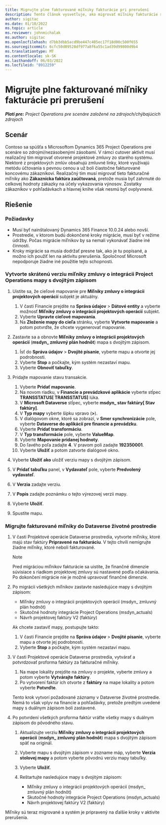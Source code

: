 ```yaml
---
title: Migrujte plne fakturované míľniky fakturácie pri prerušení
description: Tento článok vysvetľuje, ako migrovať míľniky fakturácie s pevnou cenou, ktoré boli zákazníkovi fakturované za otvorené projektové zmluvy pred dátumom uvedenia do prevádzky.
author: sigitac
ms.date: 01/10/2022
ms.topic: article
ms.reviewer: johnmichalak
ms.author: sigitac
ms.openlocfilehash: d7bb3dbb5acd9be447c405ec17f18d00c500f655
ms.sourcegitcommit: 6cfc50d89528df977a8f6a55c1ad39d99800d9b4
ms.translationtype: MT
ms.contentlocale: sk-SK
ms.lasthandoff: 06/03/2022
ms.locfileid: "8912259"
---
```

# <a name="migrate-fully-invoiced-billing-milestones-at-cutover"></a>Migrujte plne fakturované míľniky fakturácie pri prerušení

_**Platí pre:** Project Operations pre scenáre založené na zdrojoch/chýbajúcich zdrojoch_

## <a name="scenario"></a>Scenár

Contoso sa spúšťa s Microsoftom Dynamics 365 Project Operations pre scenáre so zdrojmi/nezásobenými zásobami. V rámci cutover aktivít musí realizačný tím migrovať otvorené projektové zmluvy zo starého systému. Niektoré z projektových zmlúv obsahujú zmluvné linky, ktoré využívajú metódu účtovania s pevnou cenou a už boli čiastočne fakturované koncovému zákazníkovi. Realizačný tím musí migrovať tieto fakturačné míľniky ako **Zákaznícka faktúra zaúčtovaná**, pretože musia byť zahrnuté do celkovej hodnoty zákazky na účely vykazovania výnosov. Zostatky zákazníkov v pohľadávkach a hlavnej knihe však nesmú byť ovplyvnené.

## <a name="solution"></a>Riešenie

### <a name="prerequisites"></a>Požiadavky

- Musí byť nainštalovaný Dynamics 365 Finance 10.0.24 alebo novší.
- Prostredie, v ktorom budú dokončené kroky migrácie, musí byť v režime údržby. Počas migrácie míľnikov by sa nemali vykonávať žiadne iné činnosti.
- Kroky migrácie sa musia dodržať presne tak, ako je tu popísané, a možno ich použiť len na aktivitu prerušenia. Spoločnosť Microsoft nepodporuje žiadne iné použitie tejto schopnosti.

### <a name="create-a-cutover-version-of-the-project-operations-integration-contract-line-milestones-dual-write-map"></a>Vytvorte skrátenú verziu míľniky zmluvy o integrácii Project Operations mapy s dvojitým zápisom 

1. Uistite sa, že cieľové mapovanie pre **Míľniky zmluvy o integrácii projektových operácií** subjekt je aktuálny. 

    1. V časti Financie prejdite na **Správa údajov** \> **Dátové entity** a vyberte možnosť **Míľniky zmluvy o integrácii projektových operácií** subjekt. 
    2. Vyberte **Upravte cieľové mapovania**. 
    3. Na **Zloženie mapy do cieľa** stránku, vyberte **Vytvorte mapovanie** a potom potvrďte, že chcete vygenerovať mapovanie.

2. Zastavte sa a obnovte **Míľniky zmluvy o integrácii projektových operácií** (**msdyn\_ zmluvný plán hodnôt**) mapa s dvojitým zápisom. 

    1. Ísť do **Správa údajov** \> **Dvojité písanie**, vyberte mapu a otvorte jej podrobnosti. 
    2. Vyberte **Stop** a počkajte, kým systém nezastaví mapu. 
    3. Vyberte **Obnoviť tabuľky**.

3. Pridajte mapovanie stavu transakcie.

    1. Vyberte **Pridať mapovanie**.
    2. Na novom riadku, v **Financie a prevádzkové aplikácie** vyberte stĺpec **TRANSSTATUS\[ TRANSSTATUS\]** lúka.
    3. V **Microsoft Dataverse** stĺpec, vyberte **msdyn\_ stav faktúry\[ Stav faktúry\]**.
    4. V **Typ mapy** vyberte šípku vpravo (**\>**).
    5. V dialógovom okne, ktoré sa zobrazí, v **Smer synchronizácie** pole, vyberte **Dataverse do aplikácií pre financie a prevádzku**.
    6. Vyberte **Pridať transformáciu**.
    7. V **Typ transformácie** pole, vyberte **ValueMap**.
    8. Vyberte **Mapovanie pridanej hodnoty**.
    9. Do ľavého poľa zadajte **4**. V pravom poli zadajte **192350001**. 
    10. Vyberte **Uložiť** a potom zatvorte dialógové okno.

4. Vyberte **Uložiť ako** uložiť verziu mapy s dvojitým zápisom. 
5. V **Pridať tabuľku** panel, v **Vydavateľ** pole, vyberte **Predvolený vydavateľ**.
6. V **Verzia** zadajte verziu.
7. V **Popis** zadajte poznámku o tejto výrezovej verzii mapy. 
8. Vyberte **Uložiť**.
9. Spustite mapu.

### <a name="migrate-invoiced-milestones-to-the-dataverse-environment"></a>Migrujte fakturované míľniky do Dataverse životné prostredie

1. V časti Projektové operácie Dataverse prostredia, vytvorte míľniky, ktoré majú stav faktúry **Pripravené na fakturáciu**. V tejto chvíli nemigrujte žiadne míľniky, ktoré neboli fakturované.

    > [!NOTE]
    > Pred migráciou míľnikov fakturácie sa uistite, že finančné dimenzie súvisiace s riadkom projektovej zmluvy sú nastavené podľa očakávania. Po dokončení migrácie nie je možné upravovať finančné dimenzie.

2. Po migrácii všetkých míľnikov zastavte nasledujúce mapy s dvojitým zápisom:

    - Míľniky zmluvy o integrácii projektových operácií (msdyn\_ zmluvný plán hodnôt)
    - Skutočné hodnoty integrácie Project Operations (msdyn\_actuals)
    - Návrh projektovej faktúry V2 (faktúry)

    Ak chcete zastaviť mapy, postupujte takto:

    1. V časti Financie prejdite na **Správa údajov** \> **Dvojité písanie**, vyberte mapu a otvorte jej podrobnosti.
    2. Vyberte **Stop** a počkajte, kým systém nezastaví mapu.

3. V časti Projektové operácie Dataverse prostredia, vytvárať a potvrdzovať proforma faktúry za fakturačné míľniky. 

    1. Na mape lokality prejdite na zmluvy o projekte, vyberte zmluvy a potom vyberte **Vytvárajte faktúry**.
    2. Po vytvorení faktúr ich otvorte z **faktúry** na mape lokality a potom vyberte **Potvrďte**.

    Tento krok vytvorí požadované záznamy v Dataverse životné prostredie. Nemá to však vplyv na financie a pohľadávky, pretože predtým uvedené mapy s duálnym zápisom boli zastavené.

4. Po potvrdení všetkých proforma faktúr vráťte všetky mapy s duálnym zápisom do pôvodného stavu.

    1. Aktualizujte verziu **Míľniky zmluvy o integrácii projektových operácií** (**msdyn\_ zmluvný plán hodnôt**) mapa s dvojitým zápisom späť na originál. 
    2. Vyberte mapu s dvojitým zápisom v zozname máp, vyberte **Verzia stolovej mapy** a potom vyberte pôvodnú verziu mapy tabuľky.
    3. Vyberte **Uložiť**.
    4. Reštartujte nasledujúce mapy s dvojitým zápisom:

        - Míľniky zmluvy o integrácii projektových operácií (msdyn\_ zmluvný plán hodnôt)
        - Skutočné hodnoty integrácie Project Operations (msdyn\_actuals)
        - Návrh projektovej faktúry V2 (faktúry)

Míľniky sú teraz migrované a systém je pripravený na ďalšie kroky v aktivite prerušenia.
